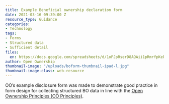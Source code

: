 ```yaml
---
title: Example Beneficial ownership declaration form
date: 2021-03-16 09:39:00 Z
resource_type: Guidance
categories:
- Technology
tags:
- Forms
- Structured data
- Sufficient detail
files:
  en: https://docs.google.com/spreadsheets/d/1oPJpRserD8AQAii1pRmrfpKekVqgwpM6Dl-kfybpD3o/edit#gid=1777743984
author: Open Ownership
thumbnail-image: "/uploads/boform-thumbnail-ipad-l.jpg"
thumbnail-image-class: web-resource
---
```


OO’s example disclosure form was made to demonstrate good practice in form design for collecting structured BO data in line with the [Open Ownership Principles (OO Principles)](https://www.openownership.org/principles/).